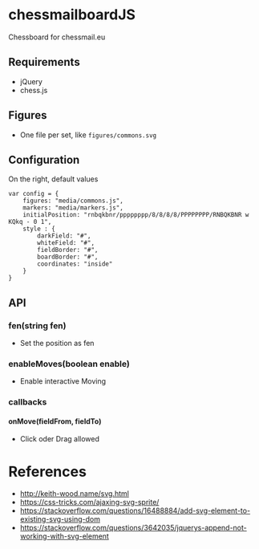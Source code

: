 # chessmailboardJS
Chessboard for chessmail.eu

## Requirements
- jQuery
- chess.js

## Figures
- One file per set, like `figures/commons.svg`  

## Configuration
On the right, default values
```
var config = {
    figures: "media/commons.js",
    markers: "media/markers.js",
    initialPosition: "rnbqkbnr/pppppppp/8/8/8/8/PPPPPPPP/RNBQKBNR w KQkq - 0 1",
    style : {
        darkField: "#",
        whiteField: "#",
        fieldBorder: "#",
        boardBorder: "#",
        coordinates: "inside"
    }
}
```  

## API
### fen(string fen)
- Set the position as fen
### enableMoves(boolean enable)
- Enable interactive Moving
### callbacks
#### onMove(fieldFrom, fieldTo)
- Click oder Drag allowed

# References
- http://keith-wood.name/svg.html
- https://css-tricks.com/ajaxing-svg-sprite/
- https://stackoverflow.com/questions/16488884/add-svg-element-to-existing-svg-using-dom
- https://stackoverflow.com/questions/3642035/jquerys-append-not-working-with-svg-element


